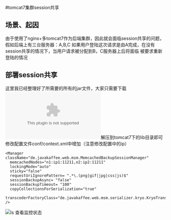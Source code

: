 #tomcat7集群session共享


## 场景、起因
  由于使用了nginx+多tomcat7作为后端集群，因此就会面临session共享的问题，假如后端上有三台服务器：A,B,C
如果用户登陆这次请求是由A完成，在没有session共享的情况下，当用户请求被分配到B，C服务器上后将面临
被要求重新登陆的情况

## 部署session共享
  这里我已经整理好了所需要的所有的jar文件，大家只需要下载![jar](https://github.com/lenxeon/notes/blob/master/运维/201512/tomcat7集群session共享/jar.zip)解压到tomcat7下的lib目录即可
  修改配置文件conf/context.xml中增加（注意修改配置中的ip）

```
<Manager className="de.javakaffee.web.msm.MemcachedBackupSessionManager"
  memcachedNodes="n1:ip1:11211,n2:ip2:11211"
  lockingMode="auto"
  sticky="false"
  requestUriIgnorePattern= ".*\.(png|gif|jpg|css|js)$"
  sessionBackupAsync= "false"
  sessionBackupTimeout= "100"
  copyCollectionsForSerialization="true"
  transcoderFactoryClass="de.javakaffee.web.msm.serializer.kryo.KryoTranscoderFactory"
/>
```


![ls 查看监控状态](https://github.com/lenxeon/notes/blob/master/运维/201512/tomcat7集群session共享/Session共享.png)
